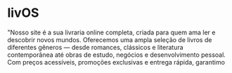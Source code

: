 # livOS
"Nosso site é a sua livraria online completa, criada para quem ama ler e descobrir novos mundos. Oferecemos uma ampla seleção de livros de diferentes gêneros — desde romances, clássicos e literatura contemporânea até obras de estudo, negócios e desenvolvimento pessoal. Com preços acessíveis, promoções exclusivas e entrega rápida, garantimo

